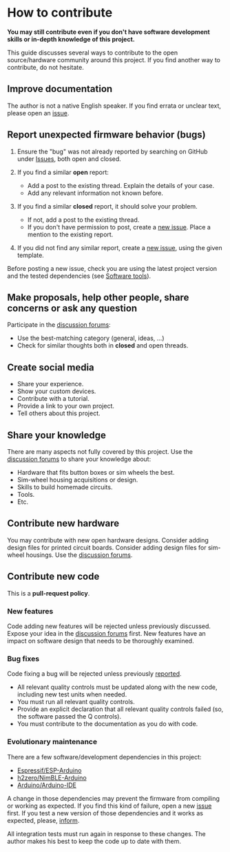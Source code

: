 # How to contribute

**You may still contribute even if you don't have software development skills or in-depth knowledge of this project.**

This guide discusses several ways to contribute to the open source/hardware community around this project.
If you find another way to contribute, do not hesitate.

## Improve documentation

The author is not a native English speaker.
If you find errata or unclear text, please open an [issue][4].

## Report unexpected firmware behavior (bugs)

1. Ensure the "bug" was not already reported by searching on GitHub under [Issues][1],
   both open and closed.

2. If you find a similar **open** report:

   - Add a post to the existing thread. Explain the details of your case.
   - Add any relevant information not known before.

3. If you find a similar **closed** report, it should solve your problem.

   - If not, add a post to the existing thread.
   - If you don't have permission to post, create a [new issue][2].
     Place a mention to the existing report.

4. If you did not find any similar report, create a [new issue][2],
   using the given template.

Before posting a new issue, check you are using the latest project version
and the tested dependencies (see [Software tools](../doc/skills_en.md)).

## Make proposals, help other people, share concerns or ask any question

Participate in the [discussion forums][3]:

- Use the best-matching category (general, ideas, ...)
- Check for similar thoughts both in **closed** and open threads.

## Create social media

- Share your experience.
- Show your custom devices.
- Contribute with a tutorial.
- Provide a link to your own project.
- Tell others about this project.

## Share your knowledge

There are many aspects not fully covered by this project.
Use the [discussion forums][3] to share your knowledge about:

- Hardware that fits button boxes or sim wheels the best.
- Sim-wheel housing acquisitions or design.
- Skills to build homemade circuits.
- Tools.
- Etc.

## Contribute new hardware

You may contribute with new open hardware designs.
Consider adding design files for printed circuit boards.
Consider adding design files for sim-wheel housings.
Use the [discussion forums][3].

## Contribute new code

This is a **pull-request policy**.

### New features

Code adding new features will be rejected unless previously discussed.
Expose your idea in the [discussion forums][3] first.
New features have an impact on software design that needs to be thoroughly examined.

### Bug fixes

Code fixing a bug will be rejected unless previously [reported][1].

- All relevant quality controls must be updated along with the new code,
  including new test units when needed.
- You must run all relevant quality controls.
- Provide an explicit declaration that all relevant quality controls failed
  (so, the software passed the Q controls).
- You must contribute to the documentation as you do with code.

### Evolutionary maintenance

There are a few software/development dependencies in this project:

- [Espressif/ESP-Arduino](https://github.com/espressif/arduino-esp32)
- [h2zero/NimBLE-Arduino](https://github.com/h2zero/NimBLE-Arduino)
- [Arduino/Arduino-IDE](https://github.com/arduino/arduino-ide)

A change in those dependencies may prevent the firmware from compiling or working as expected.
If you find this kind of failure, open a new [issue][2] first.
If you test a new version of those dependencies and it works as expected,
please, [inform][3].

All integration tests must run again in response to these changes.
The author makes his best to keep the code up to date with them.

[1]: https://github.com/afpineda/OpenSourceSimWheelESP32/issues
[2]: https://github.com/afpineda/OpenSourceSimWheelESP32/issues/new?template=bug_report.md
[3]: https://github.com/afpineda/OpenSourceSimWheelESP32/discussions
[4]: https://github.com/afpineda/OpenSourceSimWheelESP32/issues/new?template=errata.md
